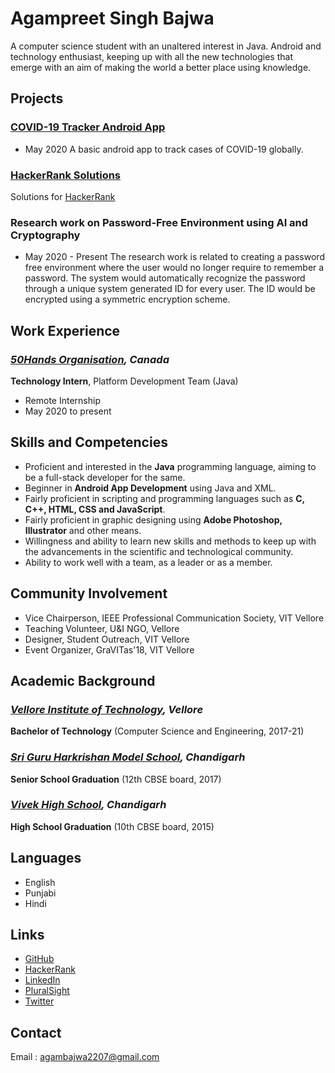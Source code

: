 # Agampreet Singh Bajwa

A computer science student with an unaltered interest in Java. Android and technology enthusiast, keeping up with all the new technologies that emerge with an aim of making the world a better place using knowledge.

## Projects
### [COVID-19 Tracker Android App](https://github.com/agambajwa/COVIDTracker)
- May 2020
A basic android app to track cases of COVID-19 globally.

### [HackerRank Solutions](https://github.com/agambajwa/Hacker-Rank)
Solutions for [HackerRank](https://www.hackerrank.com/)
### Research work on Password-Free Environment using AI and Cryptography
- May 2020 - Present
The research work is related to creating a password free environment where the user would no longer require to remember a password. The system would automatically recognize the password through a unique system generated ID for every user. The ID would be encrypted using a symmetric encryption scheme.

## Work Experience
### _[50Hands Organisation](https://50hands.org/), Canada_
**Technology Intern**, Platform Development Team (Java)
- Remote Internship
- May 2020 to present

## Skills and Competencies
- Proficient and interested in the **Java** programming language, aiming to be a full-stack
developer for the same.
- Beginner in **Android App Development** using Java and XML.
- Fairly proficient in scripting and programming languages such as **C, C++, HTML, CSS and JavaScript**.
- Fairly proficient in graphic designing using **Adobe Photoshop, Illustrator** and other means.
- Willingness and ability to learn new skills and methods to keep up with the advancements in the scientific and technological community.
- Ability to work well with a team, as a leader or as a member.

## Community Involvement
- Vice Chairperson, IEEE Professional Communication Society, VIT Vellore
- Teaching Volunteer, U&I NGO, Vellore
- Designer, Student Outreach, VIT Vellore
- Event Organizer, GraVITas'18, VIT Vellore

## Academic Background
### _[Vellore Institute of Technology](https://vit.ac.in/), Vellore_
**Bachelor of Technology** (Computer Science and Engineering, 2017-21)
### _[Sri Guru Harkrishan Model School](http://www.sghms.com/), Chandigarh_
**Senior School Graduation** (12th CBSE board, 2017)
### _[Vivek High School](http://vivekhigh.in/), Chandigarh_
**High School Graduation** (10th CBSE board, 2015)

## Languages
- English
- Punjabi
- Hindi

## Links
- [GitHub](https://github.com/agambajwa)
- [HackerRank](https://www.hackerrank.com/agambajwa2207)
- [LinkedIn](https://www.linkedin.com/in/agampreet-singh-bajwa-197871148/)
- [PluralSight](https://app.pluralsight.com/profile/agam-bajwa)
- [Twitter](https://twitter.com/agam_bajwa)

## Contact 
Email : agambajwa2207@gmail.com
